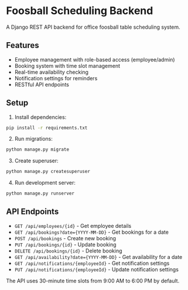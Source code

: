 # Foosball Scheduling Backend

A Django REST API backend for office foosball table scheduling system.

## Features

- Employee management with role-based access (employee/admin)
- Booking system with time slot management
- Real-time availability checking
- Notification settings for reminders
- RESTful API endpoints

## Setup

1. Install dependencies:
```bash
pip install -r requirements.txt
```

2. Run migrations:
```bash
python manage.py migrate
```

3. Create superuser:
```bash
python manage.py createsuperuser
```

4. Run development server:
```bash
python manage.py runserver
```

## API Endpoints

- `GET /api/employees/{id}` - Get employee details
- `GET /api/bookings?date={YYYY-MM-DD}` - Get bookings for a date
- `POST /api/bookings` - Create new booking
- `PUT /api/bookings/{id}` - Update booking
- `DELETE /api/bookings/{id}` - Delete booking
- `GET /api/availability?date={YYYY-MM-DD}` - Get availability for a date
- `GET /api/notifications/{employeeId}` - Get notification settings
- `PUT /api/notifications/{employeeId}` - Update notification settings

The API uses 30-minute time slots from 9:00 AM to 6:00 PM by default.
